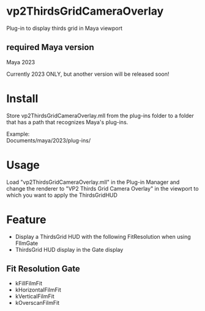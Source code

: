 # vp2ThirdsGridCameraOverlay
Plug-in to display thirds grid in Maya viewport

## required Maya version
Maya 2023

Currently 2023 ONLY, but another version will be released soon!

# Install
Store vp2ThirdsGridCameraOverlay.mll from the plug-ins folder to a folder that has a path that recognizes Maya's plug-ins.

Example:\
Documents/maya/2023/plug-ins/

# Usage
Load "vp2ThirdsGridCameraOverlay.mll" in the Plug-in Manager and change the renderer to "VP2 Thirds Grid Camera Overlay" in the viewport to which you want to apply the ThirdsGridHUD

# Feature
* Display a ThirdsGrid HUD with the following FitResolution when using FIlmGate
* ThirdsGrid HUD display in the Gate display

## Fit Resolution Gate
* kFillFilmFit
* kHorizontalFilmFit
* kVerticalFilmFit
* kOverscanFilmFit
